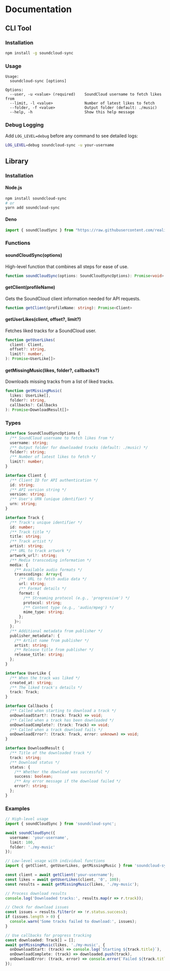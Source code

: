 # Documentation

## CLI Tool

### Installation
```bash
npm install -g soundcloud-sync
```

### Usage
```
Usage:
  soundcloud-sync [options]

Options:
  --user, -u <value> (required)    SoundCloud username to fetch likes from
  --limit, -l <value>              Number of latest likes to fetch
  --folder, -f <value>             Output folder (default: ./music)
  --help, -h                       Show this help message
```

### Debug Logging
Add `LOG_LEVEL=debug` before any command to see detailed logs:
```bash
LOG_LEVEL=debug soundcloud-sync -u your-username
```

## Library

### Installation

#### Node.js
```bash
npm install soundcloud-sync
# or
yarn add soundcloud-sync
```

#### Deno
```typescript
import { soundCloudSync } from "https://raw.githubusercontent.com/realies/soundcloud-sync/master/mod.ts";
```

### Functions

#### soundCloudSync(options)

High-level function that combines all steps for ease of use.

```typescript
function soundCloudSync(options: SoundCloudSyncOptions): Promise<void>
```

#### getClient(profileName)

Gets the SoundCloud client information needed for API requests.

```typescript
function getClient(profileName: string): Promise<Client>
```

#### getUserLikes(client, offset?, limit?)

Fetches liked tracks for a SoundCloud user.

```typescript
function getUserLikes(
  client: Client,
  offset?: string,
  limit?: number,
): Promise<UserLike[]>
```

#### getMissingMusic(likes, folder?, callbacks?)

Downloads missing tracks from a list of liked tracks.

```typescript
function getMissingMusic(
  likes: UserLike[],
  folder?: string,
  callbacks?: Callbacks
): Promise<DownloadResult[]>
```

### Types

```typescript
interface SoundCloudSyncOptions {
  /** SoundCloud username to fetch likes from */
  username: string;
  /** Output folder for downloaded tracks (default: ./music) */
  folder?: string;
  /** Number of latest likes to fetch */
  limit?: number;
}

interface Client {
  /** Client ID for API authentication */
  id: string;
  /** API version string */
  version: string;
  /** User's URN (unique identifier) */
  urn: string;
}

interface Track {
  /** Track's unique identifier */
  id: number;
  /** Track title */
  title: string;
  /** Track artist */
  artist: string;
  /** URL to track artwork */
  artwork_url?: string;
  /** Media transcoding information */
  media: {
    /** Available audio formats */
    transcodings: Array<{
      /** URL to fetch audio data */
      url: string;
      /** Format details */
      format: {
        /** Streaming protocol (e.g., 'progressive') */
        protocol: string;
        /** Content type (e.g., 'audio/mpeg') */
        mime_type: string;
      };
    }>;
  };
  /** Additional metadata from publisher */
  publisher_metadata?: {
    /** Artist name from publisher */
    artist: string;
    /** Release title from publisher */
    release_title: string;
  };
}

interface UserLike {
  /** When the track was liked */
  created_at: string;
  /** The liked track's details */
  track: Track;
}

interface Callbacks {
  /** Called when starting to download a track */
  onDownloadStart?: (track: Track) => void;
  /** Called when a track has been downloaded */
  onDownloadComplete?: (track: Track) => void;
  /** Called when a track download fails */
  onDownloadError?: (track: Track, error: unknown) => void;
}

interface DownloadResult {
  /** Title of the downloaded track */
  track: string;
  /** Download status */
  status: {
    /** Whether the download was successful */
    success: boolean;
    /** Any error message if the download failed */
    error?: string;
  };
}
```

### Examples

```typescript
// High-level usage
import { soundCloudSync } from 'soundcloud-sync';

await soundCloudSync({
  username: 'your-username',
  limit: 100,
  folder: './my-music'
});

// Low-level usage with individual functions
import { getClient, getUserLikes, getMissingMusic } from 'soundcloud-sync';

const client = await getClient('your-username');
const likes = await getUserLikes(client, '0', 100);
const results = await getMissingMusic(likes, './my-music');

// Process download results
console.log('Downloaded tracks:', results.map(r => r.track));

// Check for download issues
const issues = results.filter(r => !r.status.success);
if (issues.length > 0) {
  console.warn('Some tracks failed to download:', issues);
}

// Use callbacks for progress tracking
const downloaded: Track[] = [];
await getMissingMusic(likes, './my-music', {
  onDownloadStart: (track) => console.log(`Starting ${track.title}`),
  onDownloadComplete: (track) => downloaded.push(track),
  onDownloadError: (track, error) => console.error(`Failed ${track.title}:`, error)
});
```
